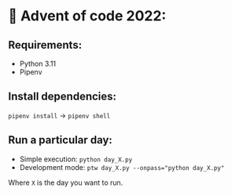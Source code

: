 # 🎅 Advent of code 2022:

## Requirements:

- Python 3.11
- Pipenv

## Install dependencies:

`pipenv install` -> `pipenv shell`

## Run a particular day:

- Simple execution: `python day_X.py`
- Development mode: `ptw day_X.py --onpass="python day_X.py"`

Where `X` is the day you want to run.
